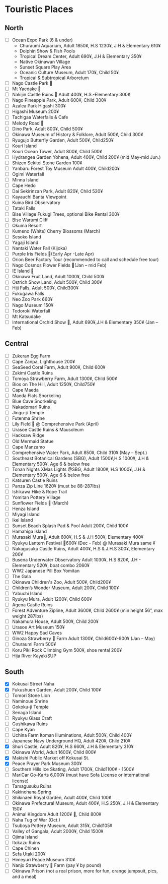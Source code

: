 # Touristic Places

## North
- [ ] Ocean Expo Park (6 & under)
    * Churaumi Aquarium, Adult 1850¥, H.S 1230¥, J.H & Elementary 610¥
    * Dolphin Show & Fish Pools
    * Tropical Dream Center, Adult 690¥, J.H & Elementary 350¥
    * Native Okinawan Village
    * Sunset Square Play Area
    * Oceanic Culture Museum, Adult 170¥, Child 50¥
    * Tropical & Subtropical Arboretum
- [ ] Nago Castle Park 🌸
- [ ] Mt Yaedake 🌸
- [ ] Nakijin Castle Ruins 🌸 Adult 400¥, H.S.-Elementary 300¥
- [ ] Nago Pineapple Park, Adult 600¥, Child 300¥
- [ ] Azalea Park Higashi 300¥
- [ ] Higashi Museum 200¥
- [ ] Tachigaa Waterfalls & Cafe
- [ ] Melody Road 🎵
- [ ] Dino Park, Adult 800¥, Child 500¥
- [ ] Okinawa Museum of History & Folklore, Adult 500¥, Child 300¥
- [ ] Ryugujo Butterfly Garden, Adult 500¥, Child250¥
- [ ] Kouri Island
- [ ] Kouri Ocean Tower, Adult 800¥, Child 500¥
- [ ] Hydrangea Garden Yohena, Adult 400¥, Child 200¥ (mid May-mid Jun.)
- [ ] Shizen Sekitei Stone Garden 100¥
- [ ] Yanbaru Forest Toy Museum Adult 400¥,  Child200¥
- [ ] Ogimi Waterfall
- [ ] Minna Island
- [ ] Cape Hedo
- [ ] Dai Sekirinzan Park, Adult 820¥, Child 520¥
- [ ] Kayauchi Banta Viewpoint
- [ ] Kuina Bird Observatory
- [ ] Tataki Falls
- [ ] Bise Village Fukugi Trees, optional Bike Rental 300¥
- [ ] Bise Warumi Cliff
- [ ] Okuma Resort
- [ ] Kumeno (White) Cherry Blossoms (March)
- [ ] Sesoko Island
- [ ] Yagaji Island
- [ ] Nantaki Water Fall (Kijoka)
- [ ] Purple Iris Fields 🌷(Early Apr -Late Apr)
- [ ] Orion Beer Factory Tour (recommended to call and schedule free tour)
- [ ] Nago Cosmos Flower Fields 🌺(Jan – mid Feb)
- [ ] IE Island 🌷
- [ ] Okinawa Fruit Land, Adult 1000¥, Child 500¥
- [ ] Ostrich Show Land, Adult 500¥, Child 300¥
- [ ] Hiji Falls, Adult 500¥, Child300¥
- [ ] Fukugawa Falls
- [ ] Neo Zoo Park 660¥
- [ ] Nago Museum 150¥
- [ ] Todoroki Waterfall
- [ ] Mt Katsudake
- [ ] International Orchid Show 🌷, Adult 690¥,J.H & Elementary 350¥ (Jan – Feb)

## Central
- [ ] Zukeran Egg Farm
- [ ] Cape Zanpa, Lighthouse 200¥
- [ ] SeaSeed Coral Farm, Adult 900¥, Child 600¥
- [ ] Zakimi Castle Ruins
- [ ] Tomoya Strawberry Farm, Adult 1300¥, Child 500¥
- [ ] Bios on The Hill, Adult 1250¥, Child750¥
- [ ] Cape Maeda
- [ ] Maeda Flats Snorkeling
- [ ] Blue Cave Snorkeling
- [ ] Nakadomari Ruins
- [ ] Jingu-ji Temple
- [ ] Futenma Shrine
- [ ] Lily Field 🌷 @ Comprehensive Park (April)
- [ ] Urasoe Castle Ruins & Mausoleum
- [ ] Hacksaw Ridge
- [ ] Old Mermaid Statue
- [ ] Cape Manzamo
- [ ] Comprehensive Water Park, Adult 850¥, Child 310¥ (May – Sept.)
- [ ] Southeast Botanical Gardens (SBG), Adult 1500¥,H.S 1000¥, J.H & Elementary 500¥, Age 6 & below free
- [ ] Tonan Nights XMas Lights @SBG, Adult 1800¥, H.S 1000¥, J.H & Elementary 500¥, Age 6 & below free
- [ ] Katsuren Castle Ruins
- [ ] Panza Zip Line 1620¥  (must be 88-287lbs)
- [ ] Ishikawa Hike & Rope Trail
- [ ] Yomitan Pottery Village
- [ ] Sunflower Fields 🌻 (March)
- [ ] Henza Island
- [ ] Miyagi Island
- [ ] Ikei Island
- [ ] Sunset Beach Splash Pad & Pool Adult 200¥, Child 100¥
- [ ] Hamahiga Island
- [ ] Murasaki Mura🏮, Adult 600¥, H.S & J.H 500¥, Elementary 400¥
- [ ] Ryukyu Lantern Festival 🏮600¥ (Dec - Feb) @ Murasaki Mura same ¥
- [ ] Nakagusuku Castle Ruins, Adult 400¥, H.S & J.H.S 300¥, Elementary 200¥
- [ ] Busena Underwater Observatory Adult 1030¥, H.S 820¥, J.H - Elementary 520¥, boat combo 2060¥
- [ ] WW2 Japanese Pill Box Yomitan
- [ ] The Gala
- [ ] Okinawa Children's Zoo, Adult 500¥, Child200¥
- [ ] Children’s Wonder Museum, Adult 200¥, Child 100¥
- [ ] Yabuchi Island
- [ ] Ryukyu Mura, Adult 1200¥, Child 600¥
- [ ] Agena Castle Ruins
- [ ] Forest Adventure Zipline, Adult 3600¥, Child 2600¥ (min height 56”, max weight 287lbs)
- [ ] Nakamura House, Adult 500¥, Child 200¥
- [ ] Urasoe Art Museum 150¥
- [ ] WW2 Happy Sad Caves
- [ ] Ginoza Strawberry 🍓 Farm Adult 1300¥, Child600¥-900¥ (Jan – May)
- [ ] Churaumi Farm 500¥
- [ ] Koru Piki Rock Climbing Gym 500¥, shoe rental 200¥
- [ ] Hija River Kayak/SUP

## South
- [x] Kokusai Street Naha
- [x] Fukushuen Garden, Adult 200¥, Child 100¥
- [ ] Tomori Stone Lion
- [ ] Naminoue Shrine
- [ ] Gokoku-ji Temple
- [ ] Senaga Island
- [ ] Ryukyu Glass Craft
- [ ] Gushikawa Ruins
- [ ] Cape Kyan
- [ ] Uchina Farm Itoman Illuminations, Adult 500¥, Child 400¥
- [ ] Japanese Navy Underground HQ, Adult 420¥, Child 210¥
- [x] Shuri Castle, Adult 820¥, H.S 660¥, J.H & Elementary 310¥
- [ ] Okinawa World, Adult 1600¥, Child 800¥
- [x] Makishi Public Market off Kokusai St.
- [x] Peace Prayer Park Museum 300¥
- [ ] Southern Hills Ice Skating, Adult 1700¥, Child1100¥ - 1500¥
- [ ] MariCar Go-Karts 6,000¥ (must have Sofa License or international license)
- [ ] Tamagusuku Ruins
- [ ] Kakinohana Spring
- [ ] Shikinaen Royal Garden, Adult 400¥, Child 100¥
- [ ] Okinawa Prefectural Museum, Adult 400¥, H.S 250¥, J.H & Elementary 150¥
- [ ] Animal Kingdom Adult 1200¥ 🦉, Child 800¥
- [ ] Naha Tug of War (Oct.)
- [ ] Tsuboya Pottery Museum, Adult 315¥, Child105¥
- [ ] Valley of Gangala, Adult 2000¥, Child 1500¥
- [ ] Ojima Island
- [ ] Itokazu Ruins
- [ ] Cape Chinen
- [ ] Sefa Utaki 200¥
- [ ] Himeyuri Peace Museum 310¥
- [ ] Nanjo Strawberry 🍓 Farm (pay ¥ by pound)
- [ ] Okinawa Prison (not a real prison, more for fun, orange jumpsuit, pics, and a meal)
